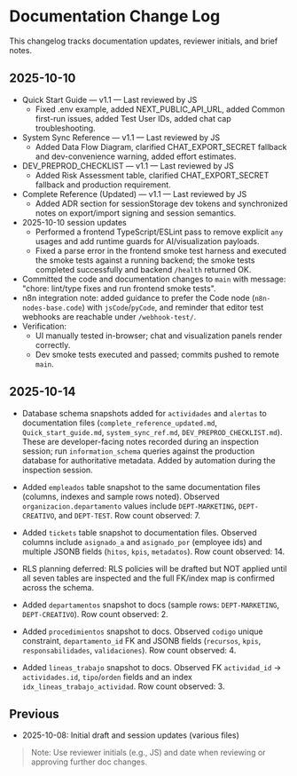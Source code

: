 # Documentation Change Log

This changelog tracks documentation updates, reviewer initials, and brief notes.

## 2025-10-10
- Quick Start Guide — v1.1 — Last reviewed by JS
  - Fixed .env example, added NEXT_PUBLIC_API_URL, added Common first-run issues, added Test User IDs, added chat cap troubleshooting.
- System Sync Reference — v1.1 — Last reviewed by JS
  - Added Data Flow Diagram, clarified CHAT_EXPORT_SECRET fallback and dev-convenience warning, added effort estimates.
- DEV_PREPROD_CHECKLIST — v1.1 — Last reviewed by JS
  - Added Risk Assessment table, clarified CHAT_EXPORT_SECRET fallback and production requirement.
- Complete Reference (Updated) — v1.1 — Last reviewed by JS
  - Added ADR section for sessionStorage dev tokens and synchronized notes on export/import signing and session semantics.
 - 2025-10-10 session updates
   - Performed a frontend TypeScript/ESLint pass to remove explicit `any` usages and add runtime guards for AI/visualization payloads.
   - Fixed a parse error in the frontend smoke test harness and executed the smoke tests against a running backend; the smoke tests completed successfully and backend `/health` returned OK.
  - Committed the code and documentation changes to `main` with message: "chore: lint/type fixes and run frontend smoke tests".
  - n8n integration note: added guidance to prefer the Code node (`n8n-nodes-base.code`) with `jsCode`/`pyCode`, and reminder that editor test webhooks are reachable under `/webhook-test/`.
  - Verification:
    - UI manually tested in-browser; chat and visualization panels render correctly.
    - Dev smoke tests executed and passed; commits pushed to remote `main`.

  ## 2025-10-14
  - Database schema snapshots added for `actividades` and `alertas` to documentation files (`complete_reference_updated.md`, `Quick_start_guide.md`, `system_sync_ref.md`, `DEV_PREPROD_CHECKLIST.md`). These are developer-facing notes recorded during an inspection session; run `information_schema` queries against the production database for authoritative metadata. Added by automation during the inspection session.
  - Added `empleados` table snapshot to the same documentation files (columns, indexes and sample rows noted). Observed `organizacion.departamento` values include `DEPT-MARKETING`, `DEPT-CREATIVO`, and `DEPT-TEST`. Row count observed: 7. 
  - Added `tickets` table snapshot to documentation files. Observed columns include `asignado_a` and `asignado_por` (employee ids) and multiple JSONB fields (`hitos`, `kpis`, `metadatos`). Row count observed: 14.
  - RLS planning deferred: RLS policies will be drafted but NOT applied until all seven tables are inspected and the full FK/index map is confirmed across the schema.
  - Added `departamentos` snapshot to docs (sample rows: `DEPT-MARKETING`, `DEPT-CREATIVO`). Row count observed: 2.

  - Added `procedimientos` snapshot to docs. Observed `codigo` unique constraint, `departamento_id` FK and JSONB fields (`recursos`, `kpis`, `responsabilidades`, `validaciones`). Row count observed: 4.
  - Added `lineas_trabajo` snapshot to docs. Observed FK `actividad_id` -> `actividades.id`, `tipo`/`orden` fields and an index `idx_lineas_trabajo_actividad`. Row count observed: 3.


## Previous
- 2025-10-08: Initial draft and session updates (various files)


> Note: Use reviewer initials (e.g., JS) and date when reviewing or approving further doc changes.
